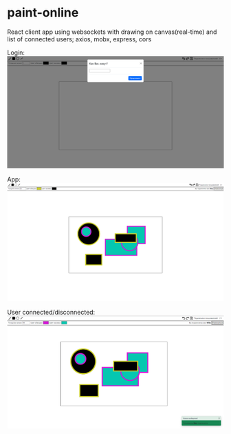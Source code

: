 # paint-online
React client app using websockets with drawing on canvas(real-time) and list of connected users; axios, mobx, express, cors

Login:
![Login](https://github.com/mike-radler/paint-online/blob/master/screenshots/Login.png)

App:
![App](https://github.com/mike-radler/paint-online/blob/master/screenshots/Drawing.png)


User connected/disconnected:
![User](https://github.com/mike-radler/paint-online/blob/master/screenshots/Connected.png)
